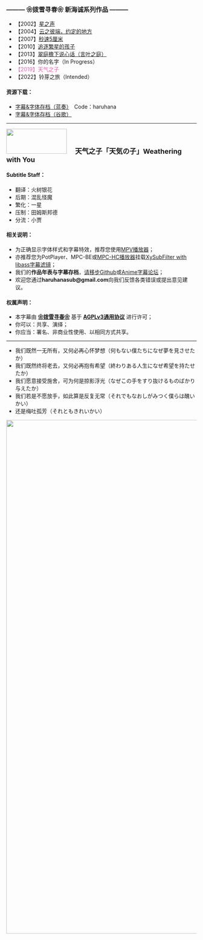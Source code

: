 <h3>——— ❀拨雪寻春❀ 新海诚系列作品 ———</h3>
</p>
<ul>
	<li>【2002】<a href="https://bangumi.moe/torrent/63f9baf3247685000780a28d" target="_blank">星之声</a></li>
	<li>【2004】<a href="https://bangumi.moe/torrent/64133fb0685d5f0007df77bc" target="_blank">云之彼端，约定的地方</a></li>
	<li>【2007】<a href="https://bangumi.moe/torrent/6455774f7008080007df187a" target="_blank">秒速5厘米</a></li>
	<li>【2010】<a href="https://bangumi.moe/torrent/645576637008080007df15eb" target="_blank">追逐繁星的孩子</a></li>
	<li>【2013】<a href="https://bangumi.moe/torrent/642f49ab685d5f00072edb1b" target="_blank">翠庭檐下说心话（言叶之庭）</a></li>
	<li>【2016】你的名字（In Progress）</li>
	<li><span style="color: rgb(233, 100, 180);">【2019】天气之子</span></li>
	<li>【2022】铃芽之旅（Intended）</li>
</ul>
<h4>资源下载：</h4>
<ul>
	<li><a href="https://wwol.lanzoum.com/b022n6y8b" target="_blank">字幕&字体存档（蓝奏）</a>　Code：haruhana</li>
	<li><a href="https://drive.google.com/drive/folders/17VApy7JiCTHkH7D6P0FLupIOkUA5BDeZ" target="_blank">字幕&字体存档（谷歌）</a></li>
 </ul>
<hr>
<p text-align:center">
	<img src="https://s2.loli.net/2023/02/27/ADYdrCqoSFaXJUG.png" style="width:160px;height:66px">
	<strong><span style="font-size:18px">　天气之子「天気の子」Weathering with You</span></strong>
</p>
<h4>Subtitle Staff：</h4>
<ul>
	<li>翻译：火树银花</li>
	<li>后期：混乱怪魔</li>
	<li>繁化：一星</li>
	<li>压制：田姆斯邦德</li>
	<li>分流：小贾</li>
</ul>
<h4>相关说明：</h4>
<ul>
	<li>为正确显示字体样式和字幕特效，推荐您使用<a href="https://github.com/hooke007/MPV_lazy/releases" target="_blank">MPV播放器</a>；</li>
	<li>亦推荐您为PotPlayer、MPC-BE或<a href="https://github.com/clsid2/mpc-hc/releases" target="_blank">MPC-HC播放器</a>挂载<a href="https://github.com/Masaiki/xy-VSFilter/releases" target="_blank">XySubFilter with libass字幕滤镜</a>；</li>
	<li>我们的<b>作品年表与字幕存档</b>，<a href="https://github.com/HaruhanaSub/Haruhana-Fansub/blob/main/README.md" target="_blank">请移步Github</a>或<a href="https://bbs.acgrip.com/search.php?mod=forum&searchid=2048&orderby=lastpost&ascdesc=desc&searchsubmit=yes&kw=%E6%8B%A8%E9%9B%AA%E5%AF%BB%E6%98%A5" target="_blank">Anime字幕论坛</a>；</li>
	<li>欢迎您通过<b>haruhanasub@gmail.com</b>向我们反馈各类错误或提出意见建议。</li>
</ul>
<h4>权属声明：</h4>
<ul>
	<li>本字幕由 <b><a href="https://github.com/HaruhanaSub/Haruhana-Fansub/blob/main/README.md" target="_blank">❀拨雪寻春❀</a></b> 基于 <b><a href="https://www.gnu.org/licenses/agpl-3.0.html" target="_blank">AGPLv3通用协议</a></b> 进行许可；</li>
	<li>你可以：共享、演绎；</li>
	<li>你应当：署名、非商业性使用、以相同方式共享。</li>
</ul>
<hr>
<ul>
	<li>我们既然一无所有，又何必再心怀梦想（何もない僕たちになぜ夢を見させたか）</li>
	<li>我们既然终将老去，又何必再抱有希望（終わりある人生になぜ希望を持たせたか）</li>
	<li>我们愿意接受施舍，可为何是掠影浮光（なぜこの手をすり抜けるものばかり与えたか）</li>
	<li>我们若是不愿放手，如此算是反复无常（それでもなおしがみつく僕らは醜いかい）</li>
	<li>还是梅吐孤芳（それともきれいかい）</li>
</ul>
<img src="https://s2.loli.net/2023/06/14/nf9EX8QGgHJkKTY.webp" style="width:960px;height:1357px">
